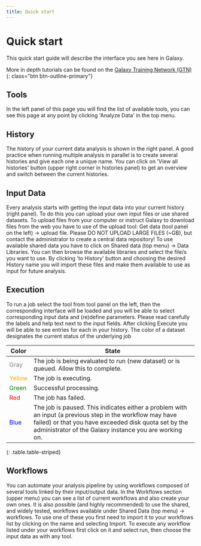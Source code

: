 ```yaml
---
title: Quick start
---
```


# Quick start

This quick start guide will describe the interface you see here in Galaxy. 

More in depth tutorials can be found on the [<i class="fa-solid fa-graduation-cap me-2"></i>Galaxy Training Network (GTN)](https://training.galaxyproject.org){: class="btn btn-outline-primary"}

## Tools

In the left panel of this page you will find the list of available tools, you can see this page at any point by clicking 'Analyze Data' in the top menu.

## History

The history of your current data analysis is shown in the right panel. A good practice when running multiple analysis in parallel is to create several histories and give each one a unique name.
You can click on 'View all histories' button (upper right corner in histories panel) to get an overview and switch between the current histories.

## Input Data

Every analysis starts with getting the input data into your current history (right panel). To do this you can upload your own input files or use shared datasets.
To upload files from your computer or instruct Galaxy to download files from the web you have to use of the upload tool: Get data (tool panel on the left) → upload file. Please DO NOT UPLOAD LARGE FILES (~GB), but contact the administrator to create a central data repository!
To use available shared data you have to click on Shared data (top menu) → Data Libraries. You can then browse the available libraries and select the file/s you want to use. By clicking 'to History' button and choosing the desired History name you will import these files and make them available to use as input for future analysis.

## Execution

To run a job select the tool from tool panel on the left, then the corresponding interface will be loaded and you will be able to select corresponding input data and (re)define parameters.
Please read carefully the labels and help text next to the input fields. After clicking Execute you will be able to see entries for each  in your history.
The color of a dataset designates the current status of the underlying job

Color                                     | State
---                                       | ---
<span style="color: gray">Gray</span>     | The job is being evaluated to run (new dataset) or is queued. Allow this to complete.
<span style="color: orange">Yellow</span> | The job is executing.
<span style="color: green">Green</span>   | Successful processing.
<span style="color: red">Red</span>       | The job has failed.
<span style="color: blue">Blue</span>     | The job is paused. This indicates either a problem with an input (a previous step in the workflow may have failed) or that you have exceeded disk quota set by the administrator of the Galaxy instance you are working on.
{: .table.table-striped}

## Workflows

You can automate your analysis pipeline by using workflows composed of several tools linked by their input/output data. In the Workflows section (upper menu) you can see a list of current workflows and also create your own ones.
It is also possible (and highly recommended) to use the shared, and widely tested, workflows available under Shared Data (top menu) → workflows. To use one of these you first need to import it to your workflows list by clicking on the name and selecting Import. To execute any workflow listed under your workflows first click on it and select run, then choose the input data as with any tool.

